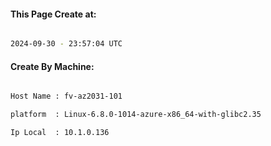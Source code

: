 
   
#### This Page Create at:

```bash

2024-09-30 - 23:57:04 UTC

```

#### Create By Machine:

```bash

Host Name : fv-az2031-101

platform  : Linux-6.8.0-1014-azure-x86_64-with-glibc2.35

Ip Local  : 10.1.0.136

```

